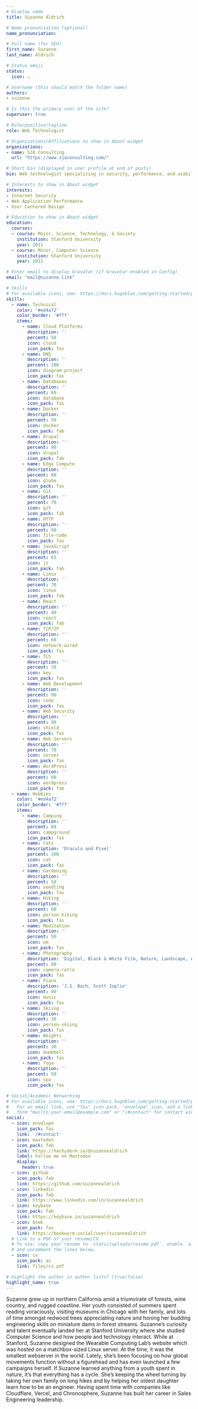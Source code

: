 ```yaml
---
# Display name
title: Suzanne Aldrich

# Name pronunciation (optional)
name_pronunciation: 

# Full name (for SEO)
first_name: Suzanne
last_name: Aldrich

# Status emoji
status:
  icon: ☕️

# Username (this should match the folder name)
authors:
- suzanne

# Is this the primary user of the site?
superuser: true

# Role/position/tagline
role: Web Technologist

# Organizations/Affiliations to show in About widget
organizations:
- name: SJA Consulting
  url: "https://www.sjaconsulting.com/"

# Short bio (displayed in user profile at end of posts)
bio: Web technologist specializing in security, performance, and usability.

# Interests to show in About widget
interests:
- Internet Security
- Web Application Performance
- User Centered Design

# Education to show in About widget
education:
  courses:
  - course: Major, Science, Technology, & Society
    institution: Stanford University
    year: 2011
  - course: Minor, Computer Science
    institution: Stanford University
    year: 2011

# Enter email to display Gravatar (if Gravatar enabled in Config)
email: "mail@suzanne.link"

# Skills
# For available icons, see: https://docs.hugoblox.com/getting-started/page-builder/#icons
skills:
  - name: Technical
    color: '#ed4a72'
    color_border: '#fff'
    items:
      - name: Cloud Platforms
        description: ''
        percent: 50
        icon: cloud
        icon_pack: fas
      - name: DNS
        description: ''
        percent: 100
        icon: diagram-project
        icon_pack: fas
      - name: Databases
        description: ''
        percent: 60
        icon: database
        icon_pack: fas
      - name: Docker
        description: ''
        percent: 50
        icon: docker
        icon_pack: fab
      - name: Drupal
        description: ''
        percent: 90
        icon: drupal
        icon_pack: fab
      - name: Edge Compute
        description: ''
        percent: 80
        icon: globe
        icon_pack: fas
      - name: Git
        description: ''
        percent: 70
        icon: git
        icon_pack: fab
      - name: HTTP
        description: ''
        percent: 90
        icon: file-code
        icon_pack: fas
      - name: JavaScript
        description: ''
        percent: 65
        icon: js
        icon_pack: fab
      - name: Linux
        description: ''
        percent: 70
        icon: linux
        icon_pack: fab
      - name: React
        description: ''
        percent: 40
        icon: react
        icon_pack: fab
      - name: TCP/IP
        description: ''
        percent: 60
        icon: network-wired
        icon_pack: fas
      - name: TLS
        description: ''
        percent: 70
        icon: key
        icon_pack: fas
      - name: Web Development
        description: ''
        percent: 90
        icon: code
        icon_pack: fas
      - name: Web Security
        description: ''
        percent: 90
        icon: shield
        icon_pack: fas
      - name: Web Servers
        description: ''
        percent: 70
        icon: server
        icon_pack: fas
      - name: WordPress
        description: ''
        percent: 80
        icon: wordpress
        icon_pack: fab
  - name: Hobbies
    color: '#ed4a72'
    color_border: '#fff'
    items:
      - name: Camping
        description: ''
        percent: 60
        icon: campground
        icon_pack: fas
      - name: Cats
        description: 'Dracula and Pixel'
        percent: 100
        icon: cat
        icon_pack: fas
      - name: Gardening
        description: ''
        percent: 50
        icon: seedling
        icon_pack: fas
      - name: Hiking
        description: ''
        percent: 60
        icon: person-hiking
        icon_pack: fas
      - name: Meditation
        description: ''
        percent: 50
        icon: om
        icon_pack: fas
      - name: Photography
        description: 'Digital, Black & White Film, Nature, Landscape, Architecture, Fine Art'
        percent: 80
        icon: camera-retro
        icon_pack: fas
      - name: Piano
        description: 'J.S. Bach, Scott Joplin'
        percent: 80
        icon: music
        icon_pack: fas
      - name: Skiing
        description: ''
        percent: 30
        icon: person-skiing
        icon_pack: fas
      - name: Weights
        description: ''
        percent: 30
        icon: dumbbell
        icon_pack: fas
      - name: Yoga
        description: ''
        percent: 50
        icon: spa
        icon_pack: fas

# Social/Academic Networking
# For available icons, see: https://docs.hugoblox.com/getting-started/page-builder/#icons
#   For an email link, use "fas" icon pack, "envelope" icon, and a link in the
#   form "mailto:your-email@example.com" or "/#contact" for contact widget.
social:
  - icon: envelope
    icon_pack: fas
    link: '/#contact'
  - icon: mastodon
    icon_pack: fab
    link: https://hachyderm.io/@suzannealdrich
    label: Follow me on Mastodon
    display:
      header: true
  - icon: github
    icon_pack: fab
    link: https://github.com/suzannealdrich
  - icon: linkedin
    icon_pack: fab
    link: https://www.linkedin.com/in/suzannealdrich
  - icon: keybase
    icon_pack: fab
    link: https://keybase.io/suzannealdrich
  - icon: book
    icon_pack: fas
    link: https://bookwyrm.social/user/suzannealdrich
  # Link to a PDF of your resume/CV.
  # To use: copy your resume to `static/uploads/resume.pdf`, enable `ai` icons in `params.yaml`,
  # and uncomment the lines below.
  - icon: cv
    icon_pack: ai
    link: files/cv.pdf

# Highlight the author in author lists? (true/false)
highlight_name: true
---
```


Suzanne grew up in northern California amid a triumvirate of forests, wine country, and rugged coastline. Her youth consisted of summers spent reading voraciously, visiting museums in Chicago with her family, and lots of time amongst redwood trees appreciating nature and honing her budding engineering skills on miniature dams in forest streams. Suzanne’s curiosity and talent eventually landed her at Stanford University where she studied Computer Science and how people and technology interact. While at Stanford, Suzanne designed the Wearable Computing Lab’s website which was hosted on a matchbox-sized Linux server. At the time, it was the smallest webserver in the world. Lately, she’s been focusing on how global movements function without a figurehead and has even launched a few campaigns herself. If Suzanne learned anything from a youth spent in nature, it’s that everything has a cycle. She’s keeping the wheel turning by taking her own family on long hikes and by helping her oldest daughter learn how to be an engineer. Having spent time with companies like Cloudflare, Vercel, and Chronosphere, Suzanne has built her career in Sales Engineering leadership.
